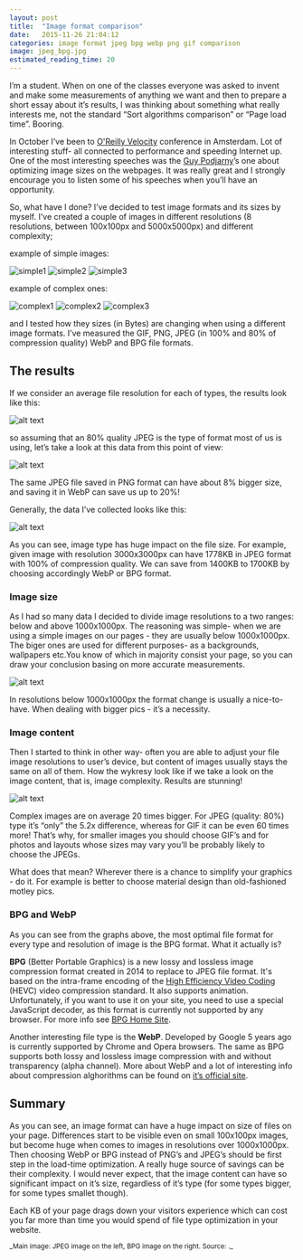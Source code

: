 ```yaml
---
layout: post
title:  "Image format comparison"
date:   2015-11-26 21:04:12
categories: image format jpeg bpg webp png gif comparison
image: jpeg_bpg.jpg
estimated_reading_time: 20
---
```

I’m a student. When on one of the classes everyone was asked to invent and make some measurements of anything we want and then to prepare a short essay about it’s results, I was thinking about something what really interests me, not the standard “Sort algorithms comparison” or “Page load time”. Booring.

In October I’ve been to [O'Reilly Velocity](http://conferences.oreilly.com/velocity/devops-web-performance-eu-2015) conference in Amsterdam. Lot of interesting stuff- all connected to performance and speeding Internet up. One of the most interesting speeches was the [Guy Podjarny](https://twitter.com/guypod)’s one about optimizing image sizes on the webpages. It was really great and I strongly encourage you to listen some of his speeches when you’ll have an opportunity.

So, what have I done? I’ve decided to test image formats and its sizes by myself. I’ve created a couple of images in different resolutions (8 resolutions, between 100x100px and 5000x5000px) and different complexity;


example of simple images:

![simple1]
![simple2]
![simple3]

example of complex ones:

![complex1]
![complex2]
![complex3]

and I tested how they sizes (in Bytes) are changing when using a different image formats. I’ve measured the GIF, PNG, JPEG (in 100% and 80% of compression quality) WebP and BPG file formats.

## The results

If we consider an average file resolution for each of types, the results look like this:

![alt text][chart_average]

so assuming that an 80% quality JPEG is the type of format most of us is using, let’s take a look at this data from this point of view:

![alt text][chart_JPEG]

The same JPEG file saved in PNG format can have about 8% bigger size, and saving it in WebP can save us up to 20%!

Generally, the data I’ve collected looks like this:

![alt text][chart_all]

As you can see, image type has huge impact on the file size. For example, given image with resolution 3000x3000px can have 1778KB in JPEG format with 100% of compression quality. We can save from 1400KB to 1700KB by choosing accordingly WebP or BPG format.

### Image size

As I had so many data I decided to divide image resolutions to a two ranges: below and above 1000x1000px. The reasoning was simple- when we are using a simple images on our pages - they are usually below 1000x1000px. The biger ones are used for different purposes- as a backgrounds, wallpapers etc.You know of which in majority consist your page, so you can draw your conclusion basing on more accurate measurements.

![alt text][chart_small_big]

In resolutions below 1000x1000px the format change is usually a nice-to-have. When dealing with bigger pics - it’s a necessity.

### Image content

Then I started to think in other way- often you are able to adjust your file image resolutions to user’s device, but content of images usually stays the same on all of them. How the wykresy look like if we take a look on the image content, that is, image complexity.
Results are stunning!

![alt text][chart_complexity]

Complex images are on average 20 times bigger. For JPEG (quality: 80%) type it’s “only” the 5.2x difference, whereas for GIF it can be even 60 times more! That’s why, for smaller images you should choose GIF’s and for photos and layouts whose sizes may vary you’ll be probably likely to choose the JPEGs. 

What does that mean? Wherever there is a chance to simplify your graphics - do it. For example is better to choose material design than old-fashioned motley pics.

### BPG and WebP

As you can see from the graphs above, the most optimal file format for every type and resolution of image is the BPG format. What it actually is?

__BPG__ (Better Portable Graphics) is a new lossy and lossless image compression format created in 2014 to replace to JPEG file format. It's based on the intra-frame encoding of the [High Efficiency Video Coding](https://en.wikipedia.org/wiki/High_Efficiency_Video_Coding) (HEVC) video compression standard. It also supports animation. Unfortunately, if you want to use it on your site, you need to use a special JavaScript decoder, as this format is currently not supported by any browser. For more info see [BPG Home Site](http://bellard.org/bpg/).

Another interesting file type is the __WebP__. Developed by Google 5 years ago is currently supported by Chrome and Opera browsers. The same as BPG supports both lossy and lossless image compression with and without transparency (alpha channel). More about WebP and a lot of interesting info about compression alghorithms can be found on [it’s official site](https://developers.google.com/speed/webp/).

## Summary

As you can see, an image format can have a huge impact on size of files on your page. Differences start to be visible even on small 100x100px images, but become huge when comes to images in resolutions over 1000x1000px. Then choosing WebP or BPG instead of PNG’s and JPEG’s should be first step in the load-time optimization. A really huge source of savings can be their complexity. I would never expect, that the image content can have so significant impact on it’s size, regardless of it’s type (for some types bigger, for some types smallet though).

Each KB of your page drags down your visitors experience which can cost you far more than time you would spend of file type optimization in your website.

<small>
_Main image: JPEG image on the left, BPG image on the right. Source: <http://www.webdesignerdepot.com>._
<small>

[simple1]: /images/image-formats/simple1.png "Simple image"
[simple2]: /images/image-formats/simple2.jpg "Simple image"
[simple3]: /images/image-formats/simple3.jpg "Simple image"
[complex1]: /images/image-formats/complex1.jpg "Complex image"
[complex2]: /images/image-formats/complex2.jpg "Complex image"
[complex3]: /images/image-formats/complex3.jpg "Complex image"
[chart_all]: /images/image-formats/chart_all.webp "Overall results"
[chart_average]: /images/image-formats/chart_average.webp "Average image size"
[chart_JPEG]: /images/image-formats/chart_JPEG.png "Average image size in comparison to JPEG"
[chart_small_big]: /images/image-formats/chart_small_big.png "Big and small images"
[chart_complexity]: /images/image-formats/chart_complexity.png "Simple and complex images"

